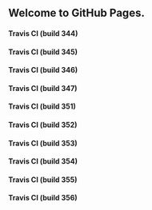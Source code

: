 ## Welcome to GitHub Pages.

#### Travis CI (build 344)

#### Travis CI (build 345)

#### Travis CI (build 346)

#### Travis CI (build 347)

#### Travis CI (build 351)

#### Travis CI (build 352)

#### Travis CI (build 353)

#### Travis CI (build 354)

#### Travis CI (build 355)

#### Travis CI (build 356)
